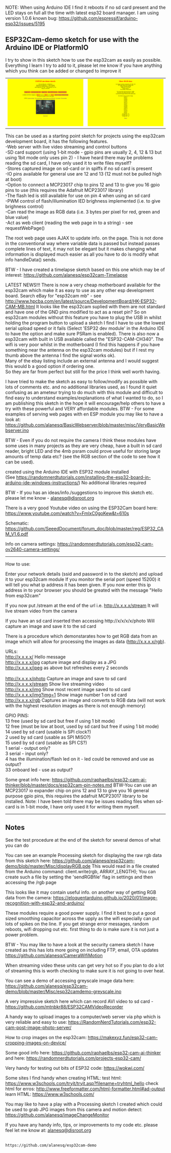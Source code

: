 

NOTE: When using Arduino IDE I find it reboots if no sd card present and the LED stays on full all the time with latest esp32 board manager.  I am using version  1.0.6
known bug: https://github.com/espressif/arduino-esp32/issues/5195
      
## ESP32Cam-demo sketch for use with the Arduino IDE or PlatformIO

I try to show in this sketch how to use the esp32cam as easily as possible.  Everything I learn I try to add to it, please let me know if you have anything which you think can be added or changed to improve it

<table><tr>
  <td><img src="/images/root.png" /></td>
  <td><img src="/images/rgb.png" /></td>
</tr></table> 

This can be used as a starting point sketch for projects using the esp32cam development board, 
it has the following features.
<br>-Web server with live video streaming and control buttons
<br>-SD card support (using 1-bit mode - gpio pins are usually 2, 4, 12 & 13 but using 1bit mode only uses pin 2) - I have heard there may be problems reading the sd card, I have only used it to write files myself?
<br>-Stores captured image on sd-card or in spiffs if no sd card is present
<br>-IO pins available for general use are 12 and 13 (12 must not be pulled high at boot)
<br>-Option to connect a MCP23017 chip to pins 12 and 13 to give you 16 gpio pins to use (this requires the Adafruit MCP23017 library)
<br>-The flash led is still available for use on pin 4 when using an sd card
<br>-PWM control of flash/illumination lED brighness implemented (i.e. to give brighness control)
<br>-Can read the image as RGB data  (i.e. 3 bytes per pixel for red, green and blue value)
<br>-Act as web client (reading the web page in to a string) - see requestWebPage()

The root web page uses AJAX to update info. on the page.  This is not done in the conventional way where variable data is passed but 
instead passes complete lines of text, it may not be elegant but it makes changing what information is displayed much easier as all you 
have to do is modify what info handleData() sends.

BTW - I have created a timelapse sketch based on this one which may be of interest: https://github.com/alanesq/esp32cam-Timelapse

LATEST NEWS!!!
There is now a very cheap motherboard available for the esp32cam which make it as easy to use as any other esp development board. 
Search eBay for "esp32cam mb" - see http://www.hpcba.com/en/latest/source/DevelopmentBoard/HK-ESP32-CAM-MB.html 
It looks like the esp32cam suplied with them are not standard and have one of the GND pins modified to act as a reset pin?
So on esp32cam modules without this feature you have to plug the USB in whilst holding the program button to upload a sketch 
I find I have to use the lowest serial upload speed or it fails (Select 'ESP32 dev module' in the Arduino IDE to have the option and 
make sure PSRam is enabled). 
There is also now a esp32cam with built in USB available called the "ESP32-CAM-CH340".
The wifi is very poor whilst in the motherboard (I find this happens if you have something near the antenna on the esp32cam modules) 
but if I rest my thumb above the antenna I find the signal works ok).  
Many of the ebay listing include an external antenna and I would suggest this would b a good option if ordering one.  
So they are far from perfect but still for the price I think well worth having.


I have tried to make the sketch as easy to follow/modify as possible with lots of comments etc. and no additional libraries used, 
as I found it quiet confusing as an ameteur trying to do much with this module and difficult to find easy to understand 
examples/explanations of what I wanted to do, so I am publishing this sketch in the hope it will encourage/help others to have a 
try with these powerful and VERY affordable modules.
BTW - For some examples of serving web pages with en ESP module you may like to have a look 
      at: https://github.com/alanesq/BasicWebserver/blob/master/misc/VeryBasicWebserver.ino

BTW - Even if you do not require the camera I think these modules have some uses in many projects as they are very cheap, have a 
built in sd card reader, 
bright LED and the 4mb psram could prove useful for storing large amounts of temp data etc?   (see the RGB section of the code to 
see how it can be used).

created using the Arduino IDE with ESP32 module installed  
(See https://randomnerdtutorials.com/installing-the-esp32-board-in-arduino-ide-windows-instructions/)
No additional libraries required


BTW - If you has an ideas/info./suggestions to improve this sketch etc. please let me know - alanesq@disroot.org

There is a very good Youtube video on using the ESP32Cam board here: https://www.youtube.com/watch?v=FmlxC0goKew&t=610s

Schematic: https://github.com/SeeedDocument/forum_doc/blob/master/reg/ESP32_CAM_V1.6.pdf 

Info on camera settings:  https://randomnerdtutorials.com/esp32-cam-ov2640-camera-settings/


----------------

How to use:

Enter your network details (ssid and password in to the sketch) and upload it to your esp32cam module
If you monitor the serial port (speed 15200) it will tell you what ip address it has been given.
If you now enter this ip address in to your browser you should be greated with the message "Hello from esp32cam"

If you now put /stream at the end of the url      i.e.   http://x.x.x.x/stream
It will live stream video from the camera

If you have an sd card inserted then accessing    http://x/x/x/x/photo
Will capture an image and save it to the sd card

There is a procedure which demonstarates how to get RGB data from an image which will allow for processing the images 
as data (http://x.x.x.x/rgb).

URLs:
<br>http://x.x.x.x/              Hello message
<br>http://x.x.x.x/jpg           capture image and display as a JPG
<br>http://x.x.x.x/jpeg          as above but refreshes every 2 seconds    
<br>http://x.x.x.x/photo         Capture an image and save to sd card
<br>http://x.x.x.x/stream        Show live streaming video
<br>http://x.x.x.x/img           Show most recent image saved to sd card
<br>http://x.x.x.x/img?img=1     Show image number 1 on sd card
<br>http://x.x.x.x/rgb           Captures an image and converts to RGB data (will not work with the highest 
                                 resolution images as there is not enough memory)
                                           
GPIO PINS:
<br>    13      free (used by sd card but free if using 1 bit mode)
<br>    12      free (must be low at boot, used by sd card but free if using 1 bit mode)
<br>    14      used by sd card (usable is SPI clock?)
<br>    2       used by sd card (usable as SPI MISO?)
<br>    15      used by sd card (usable as SPI CS?)
<br>    1       serial - output only?
<br>    3       serial - input only?
<br>    4       has the illumination/flash led on it - led could be removed and use as output?
<br>    33      onboard led - use as output?

Some great info here:   https://github.com/raphaelbs/esp32-cam-ai-thinker/blob/master/docs/esp32cam-pin-notes.md
BTW-You can use an MCP23017 io expander chip on pins 12 and 13 to give you 16 general purpose gpio pins, this requires the adafruit MCP23017 library to be installed.
Note: I have been told there may be issues reading files when sd-card is in 1-bit mode, I have only used it for writing them myself.


----------------

Notes
-----

See the test procedure at the end of the sketch for several demos of what you can do

You can see an example Processing sketch for displaying the raw rgb data from this sketch
here: https://github.com/alanesq/esp32cam-demo/blob/master/Misc/displayRGB.pde
This would read in a file created from the Arduino command:   client.write(rgb, ARRAY_LENGTH);
You can create such a file by setting the 'sendRGBfile' flag in settings and then accessing the /rgb page

This looks like it may contain useful info. on another way of getting RGB data from the camera: 
   https://eloquentarduino.github.io/2020/01/image-recognition-with-esp32-and-arduino/

These modules require a good power supply.  I find it best to put a good sized smoothing capacitor across the 
upply as the wifi especially can put lots 
of spikes on the line.
If you get strange error messages, random reboots, wifi dropping out etc. first thing to do is make sure it is 
not just a power problem.

BTW - You may like to have a look at the security camera sketch I have created as this has lots more going on 
including FTP, email, OTA updates
https://github.com/alanesq/CameraWifiMotion

When streaming video these units can get very hot so if you plan to do a lot of streaming this is worth checking to make sure it is not going to over heat.

You can see a demo of accessing greyscale image data here:
    https://github.com/alanesq/esp32cam-demo/blob/master/Misc/esp32camdemo-greyscale.ino
    
A very impressive sketch here which can record AVI video to sd card - https://github.com/mtnbkr88/ESP32CAMVideoRecorder

A handy way to upload images to a computer/web server via php which is very reliable and easy to use: https://RandomNerdTutorials.com/esp32-cam-post-image-photo-server/

How to crop images on the esp32cam: https://makexyz.fun/esp32-cam-cropping-images-on-device/

Some good info here: https://github.com/raphaelbs/esp32-cam-ai-thinker
and here: https://randomnerdtutorials.com/projects-esp32-cam/

Very handy for testing out bits of ESP32 code:  https://wokwi.com/

Some sites I find handy when creating HTML:
      test html: https://www.w3schools.com/tryit/tryit.asp?filename=tryhtml_hello 
      check html for erros:   http://www.freeformatter.com/html-formatter.html#ad-output 
      learn HTML:   https://www.w3schools.com/
      
You may like to have a play with a Processing sketch I created which could be used to grab JPG images from this camera and motion detect: 
https://github.com/alanesq/imageChangeMonitor  

If you have any handy info, tips, or improvements to my code etc. please feel let me know at: alanesq@disroot.org




                                                      https://github.com/alanesq/esp32cam-demo
